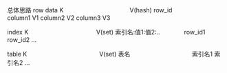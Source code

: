 总体思路
row data
K　　　　　　　　　　　V(hash)
row_id　　　　　　　　column1 V1 column2 V2 column3 V3

index
K　　　　　　　　　　　 V(set)
索引名:值1:值2:..　　　　row_id1 row_id2 ...

table
K　　　　　　　　　　　　V(set)
表名　　　　　　　　　　 索引名1 索引名2 ...